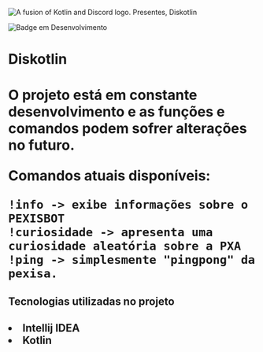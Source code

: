 ![A fusion of Kotlin and Discord logo. Presentes, Diskotlin](https://user-images.githubusercontent.com/111362734/230742479-3ea08ea1-2e3c-46ac-a301-f5579709be77.png)

![Badge em Desenvolvimento](http://img.shields.io/static/v1?label=STATUS&message=EM%20DESENVOLVIMENTO&color=GREEN&style=for-the-badge)

<h1>
 Diskotlin
<h1>


<p>

O projeto está em constante desenvolvimento e as funções e comandos podem sofrer alterações no futuro.

Comandos atuais disponíveis:
<p>



```
!info -> exibe informações sobre o PEXISBOT
!curiosidade -> apresenta uma curiosidade aleatória sobre a PXA 
!ping -> simplesmente "pingpong" da pexisa.
```


<h2>Tecnologias utilizadas no projeto<h2>

<li> Intellij IDEA
<li> Kotlin
